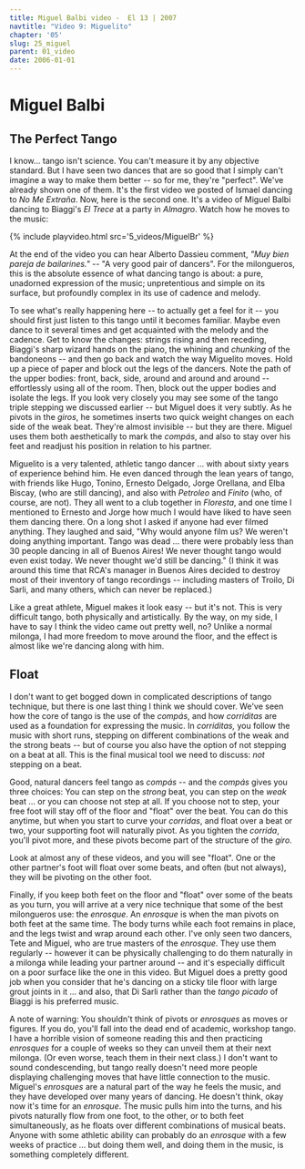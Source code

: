 ```yaml
---
title: Miguel Balbi video -  El 13 | 2007
navtitle: "Video 9: Miguelito"
chapter: '05'
slug: 25_miguel
parent: 01_video
date: 2006-01-01
---
```

# Miguel Balbi
## The Perfect Tango

I know... tango isn't science.
You can't measure it by any objective standard.
But I have seen two dances that are so good that I simply can't imagine a way to make them better -- so for me, they're "perfect".
We've already shown one of them.
It's the first video we posted of Ismael dancing to _No Me Extraña_.
Now, here is the second one.
It's a video of Miguel Balbi dancing to Biaggi's _El Trece_ at a party in _Almagro_.
Watch how he moves to the music:

{% include playvideo.html
src='5_videos/MiguelBr' %}

At the end of the video you can hear Alberto Dassieu comment, _"Muy bien pareja de bailarines."_ --  "A very good pair of dancers".
For the milongueros, this is the absolute essence of what dancing tango is about: a pure, unadorned expression of the music; unpretentious and simple on its surface, but profoundly complex in its use of cadence and melody.

To see what's really happening here -- to actually get a feel for it -- you should first just listen to this tango until it becomes familiar.
Maybe even dance to it several times and get acquainted with the melody and the cadence.
Get to know the changes: strings rising and then receding, Biaggi's sharp wizard hands on the piano, the whining and _chunking_ of the bandoneons -- and then go back and watch the way Miguelito moves.
Hold up a piece of paper and block out the legs of the dancers.
Note the path of the upper bodies: front, back, side, around and around and around -- effortlessly using all of the room.
Then, block out the upper bodies and isolate the legs.
If you look very closely you may see some of the tango triple stepping we discussed earlier -- but Miguel does it very subtly.
As he pivots in the _giros_, he sometimes inserts two quick weight changes on each side of the weak beat.
They're almost invisible -- but they are there.
Miguel uses them both aesthetically to mark the _compás_, and also to stay over his feet and readjust his position in relation to his partner.

Miguelito is a very talented, athletic tango dancer ... with about sixty years of experience behind him.
He even danced through the lean years of tango, with friends like Hugo, Tonino, Ernesto Delgado, Jorge Orellana, and Elba Biscay, (who are still dancing), and also with _Petroleo_ and _Finito_ (who, of course, are not).
They all went to a club together in _Floresta_, and one time I mentioned to Ernesto and Jorge how much I would have liked to have seen them dancing there.
On a long shot I asked if anyone had ever filmed anything.
They laughed and said, "Why would anyone film us? We weren't doing anything important.
Tango was dead ... there were probably less than 30 people dancing in all of Buenos Aires!
We never thought tango would even exist today.
We never thought we'd still be dancing."
(I think it was around this time that RCA's manager in Buenos Aires decided to destroy most of their inventory of tango recordings -- including masters of Troilo, Di Sarli, and many others, which can never be replaced.)

Like a great athlete, Miguel makes it look easy -- but it's not.
This is very difficult tango, both physically and artistically.
By the way, on my side, I have to say I think the video came out pretty well, no?
Unlike a normal milonga, I had more freedom to move around the floor, and the effect is almost like we're dancing along with him.

## Float

I don't want to get bogged down in complicated descriptions of tango technique, but there is one last thing I think we should cover.
We've seen how the core of tango is the use of the _compás_, and how _corriditas_ are used as a foundation for expressing the music.
In _corriditas,_ you follow the music with short runs, stepping on different combinations of the weak and the strong beats -- but of course you also have the option of not stepping on a beat at all.
This is the final musical tool we need to discuss: _not_ stepping on a beat.

Good, natural dancers feel tango as _compás_ -- and the _compás_ gives you three choices:
You can step on the _strong_ beat, you can step on the _weak_ beat ... or you can choose not step at all.
If you choose not to step, your free foot will stay off of the floor and "float" over the beat.
You can do this anytime, but when you start to curve your _corridas_, and float over a beat or two, your supporting foot will naturally pivot.
As you tighten the _corrida_, you'll pivot more, and these pivots become part of the structure of the _giro_.

Look at almost any of these videos, and you will see "float".
One or the other partner's foot will float over some beats, and often (but not always), they will be pivoting on the other foot.

Finally, if you keep both feet on the floor and "float" over some of the beats as you turn, you will arrive at a very nice technique that some of the best milongueros use: the _enrosque_.
An _enrosque_ is when the man pivots on both feet at the same time.
The body turns while each foot remains in place, and the legs twist and wrap around each other.
I've only seen two dancers, Tete and Miguel, who are true masters of the _enrosque_.
They use them regularly -- however it can be physically challenging to do them naturally in a milonga while leading your partner around -- and it's especially difficult on a poor surface like the one in this video.
But Miguel does a pretty good job when you consider that he's dancing on a sticky tile floor with large grout joints in it ... and also, that Di Sarli rather than the _tango picado_ of Biaggi is his preferred music.

A note of warning: You shouldn't think of pivots or _enrosques_ as moves or figures.
If you do, you'll fall into the dead end of academic, workshop tango.
I have a horrible vision of someone reading this and then practicing _enrosques_ for a couple of weeks so they can unveil them at their next milonga.
(Or even worse, teach them in their next class.)
I don't want to sound condescending, but tango really doesn't need more people displaying challenging moves that have little connection to the music.
Miguel's _enrosques_ are a natural part of the way he feels the music, and they have developed over many years of dancing.
He doesn't think, okay now it's time for an _enrosque_.
The music pulls him into the turns, and his pivots naturally flow from one foot, to the other, or to both feet simultaneously, as he floats over different combinations of musical beats.
Anyone with some athletic ability can probably do an _enrosque_ with a few weeks of practice ... but doing them well, and doing them in the music, is something completely different.
